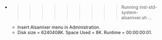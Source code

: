 * >>>>>>>>> Running inst-std-system-alsamixer.sh ...
  * Insert Alsamixer menu in Administration.
  * Disk size = 6240408K. Space Used = 8K. Runtime = 00:00:00:01.
